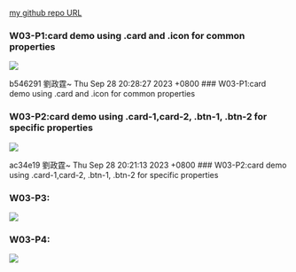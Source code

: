 [my github repo URL](https://github.com/github212410368/1121-sweb-demo-212410368.git)

### W03-P1:card demo using .card and .icon for common properties

![](w03-p1.png)

b546291 劉政霆~ Thu Sep 28 20:28:27 2023 +0800 ### W03-P1:card demo using .card and .icon for common properties

### W03-P2:card demo using .card-1,card-2, .btn-1, .btn-2 for specific properties

![](w03-p2.png)

ac34e19 劉政霆~ Thu Sep 28 20:21:13 2023 +0800 ### W03-P2:card demo using .card-1,card-2, .btn-1, .btn-2 for specific properties

### W03-P3:

![](w03-p3.png)

### W03-P4:

![](w03-p4.png)
